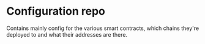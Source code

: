 # Configuration repo
Contains mainly config for the various smart contracts, which chains they're deployed to and what their addresses are there.
